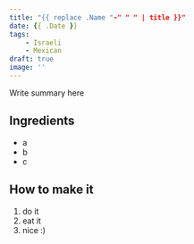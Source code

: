 ```yaml
---
title: "{{ replace .Name "-" " " | title }}"
date: {{ .Date }}
tags:
    - Israeli
    - Mexican
draft: true
image: ''
---
```

Write summary here

<!--more-->

## Ingredients
- a
- b
- c

## How to make it
1. do it
2. eat it
3. nice :)